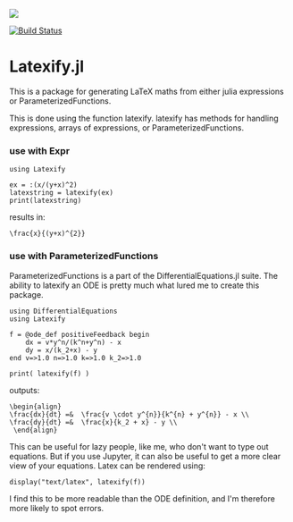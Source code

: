 [![](https://img.shields.io/badge/docs-latest-blue.svg)](https://korsbo.github.io/Latexify.jl/latest)

[![Build Status](https://travis-ci.org/korsbo/Latexify.jl.svg?branch=master)](https://travis-ci.org/korsbo/Latexify.jl)

# Latexify.jl
This is a package for generating LaTeX maths from either julia expressions or ParameterizedFunctions.

This is done using the function latexify.
latexify has methods for handling expressions, arrays of expressions, or ParameterizedFunctions.


### use with Expr
```
using Latexify

ex = :(x/(y+x)^2)
latexstring = latexify(ex)
print(latexstring)
```
results in:
```
\frac{x}{(y+x)^{2}}
```

### use with ParameterizedFunctions
ParameterizedFunctions is a part of the DifferentialEquations.jl suite.
The ability to latexify an ODE is pretty much what lured me to create this package.

```
using DifferentialEquations
using Latexify

f = @ode_def positiveFeedback begin
    dx = v*y^n/(k^n+y^n) - x
    dy = x/(k_2+x) - y
end v=>1.0 n=>1.0 k=>1.0 k_2=>1.0

print( latexify(f) )
```
outputs:
```
\begin{align}
\frac{dx}{dt} =&  \frac{v \cdot y^{n}}{k^{n} + y^{n}} - x \\
\frac{dy}{dt} =&  \frac{x}{k_2 + x} - y \\
 \end{align}
```

This can be useful for lazy people, like me, who don't want to type out equations.
But if you use Jupyter, it can also be useful to get a more clear view of your equations.
Latex can be rendered using:
```
display("text/latex", latexify(f))
```
I find this to be more readable than the ODE definition, and I'm therefore more likely to spot errors.
